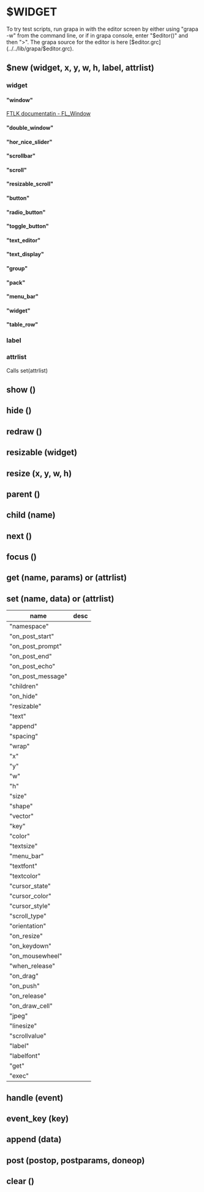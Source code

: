 # $WIDGET

To try test scripts, run grapa in with the editor screen by either using "grapa -w" from the command line, or if in grapa console, enter "$editor()" and then ">". The grapa source for the editor is here [$editor.grc](../../lib/grapa/$editor.grc).

## $new (widget, x, y, w, h, label, attrlist)

### widget

#### "window"
[FTLK documentatin - FL_Window](https://www.fltk.org/doc-1.3/classFl__Window.html)


#### "double_window"

#### "hor_nice_slider"

#### "scrollbar"

#### "scroll"

#### "resizable_scroll"

#### "button"

#### "radio_button"

#### "toggle_button"

#### "text_editor"

#### "text_display"

#### "group"

#### "pack"

#### "menu_bar"

#### "widget"

#### "table_row"

### label

### attrlist
Calls set(attrlist)

## show ()

## hide ()

## redraw ()

## resizable (widget)

## resize (x, y, w, h)

## parent ()

## child (name)

## next ()

## focus ()

## get (name, params) or (attrlist)

## set (name, data) or (attrlist)

name | desc
------------ | -------------
"namespace" | 
"on_post_start" | 
"on_post_prompt" | 
"on_post_end" | 
"on_post_echo" | 
"on_post_message" | 
"children" | 
"on_hide" | 
"resizable" | 
"text" | 
"append" | 
"spacing" | 
"wrap" | 
"x" | 
"y" | 
"w" | 
"h" | 
"size" | 
"shape" | 
"vector" | 
"key" | 
"color" | 
"textsize" | 
"menu_bar" | 
"textfont" | 
"textcolor" | 
"cursor_state" | 
"cursor_color" | 
"cursor_style" | 
"scroll_type" | 
"orientation" | 
"on_resize" | 
"on_keydown" | 
"on_mousewheel" | 
"when_release" | 
"on_drag" | 
"on_push" | 
"on_release" | 
"on_draw_cell" | 
"jpeg" | 
"linesize" | 
"scrollvalue" | 
"label" | 
"labelfont" | 
"get" | 
"exec" | 


## handle (event)

## event_key (key)

## append (data)

## post (postop, postparams, doneop)

## clear ()
